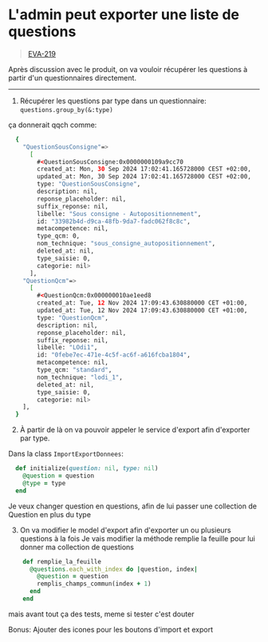 # L'admin peut exporter une liste de questions

> [EVA-219](https://captive-team.atlassian.net/browse/EVA-219)

Après discussion avec le produit, on va vouloir récupérer les questions à partir d'un questionnaires directement.

-----

1. Récupérer les questions par type dans un questionnaire:
`questions.group_by(&:type)`

ça donnerait qqch comme:
```bash
  {
    "QuestionSousConsigne"=>
      [
        #<QuestionSousConsigne:0x0000000109a9cc70
        created_at: Mon, 30 Sep 2024 17:02:41.165728000 CEST +02:00,
        updated_at: Mon, 30 Sep 2024 17:02:41.165728000 CEST +02:00,
        type: "QuestionSousConsigne",
        description: nil,
        reponse_placeholder: nil,
        suffix_reponse: nil,
        libelle: "Sous consigne - Autopositionnement",
        id: "33982b4d-d9ca-48fb-9da7-fadc062f8c8c",
        metacompetence: nil,
        type_qcm: 0,
        nom_technique: "sous_consigne_autopositionnement",
        deleted_at: nil,
        type_saisie: 0,
        categorie: nil>
      ],
    "QuestionQcm"=>
      [
        #<QuestionQcm:0x000000010ae1eed8
        created_at: Tue, 12 Nov 2024 17:09:43.630880000 CET +01:00,
        updated_at: Tue, 12 Nov 2024 17:09:43.630880000 CET +01:00,
        type: "QuestionQcm",
        description: nil,
        reponse_placeholder: nil,
        suffix_reponse: nil,
        libelle: "LOdi1",
        id: "0febe7ec-471e-4c5f-ac6f-a616fcba1804",
        metacompetence: nil,
        type_qcm: "standard",
        nom_technique: "lodi_1",
        deleted_at: nil,
        type_saisie: 0,
        categorie: nil>
    ],
  }
```


2. À partir de là on va pouvoir appeler le service d'export afin d'exporter par type.

  Dans la class `ImportExportDonnees`:
  ```ruby
    def initialize(question: nil, type: nil)
      @question = question
      @type = type
    end
  ```
Je veux changer question en questions, afin de lui passer une collection de Question en plus du type

3. On va modifier le model d'export afin d'exporter un ou plusieurs questions à la fois
   Je vais modifier la méthode remplie la feuille pour lui donner ma collection de questions
```ruby
    def remplie_la_feuille
      @questions.each_with_index do |question, index|
        @question = question
        remplis_champs_commun(index + 1)
      end
    end
```

mais avant tout ça des tests, meme si tester c'est douter

Bonus: Ajouter des icones pour les boutons d'import et export